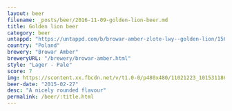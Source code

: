 ```yaml
---
layout: beer
filename: _posts/beer/2016-11-09-golden-lion-beer.md
title: Golden lion beer
category: beer
untappd: "https://untappd.com/b/browar-amber-zlote-lwy--golden-lion/156941"
country: "Poland"
brewery: "Browar Amber"
breweryURL: "/brewery/browar-amber.html"
style: "Lager - Pale"
score: 7
img: https://scontent.xx.fbcdn.net/v/t1.0-0/p480x480/11021223_10153118669773745_8881697342781962806_n.jpg?_nc_cat=107&oh=d09d37c7edcd24820a228ebb38f32b72&oe=5C15DD6E
beer-date: "2015-02-27"
desc: "A nicely rounded flavour"
permalink: /beer/:title.html
---
```

